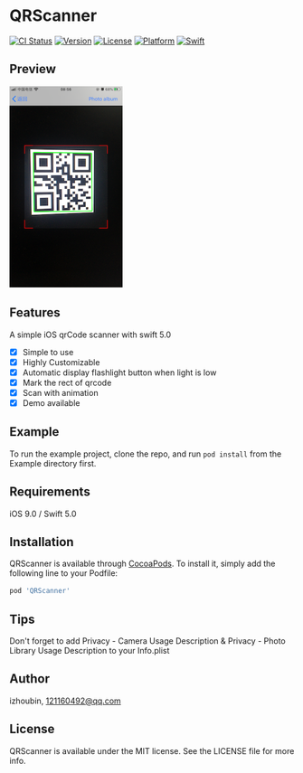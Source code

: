 # QRScanner

[![CI Status](https://img.shields.io/travis/izhoubin/QRScanner.svg?style=flat)](https://travis-ci.org/izhoubin/QRScanner)
[![Version](https://img.shields.io/cocoapods/v/QRScanner.svg?style=flat)](https://cocoapods.org/pods/QRScanner)
[![License](https://img.shields.io/cocoapods/l/QRScanner.svg?style=flat)](https://cocoapods.org/pods/QRScanner)
[![Platform](https://img.shields.io/cocoapods/p/QRScanner.svg?style=flat)](https://cocoapods.org/pods/QRScanner)
[![Swift](https://img.shields.io/badge/Swift-5.0-brightgreen.svg)](http://cocoapods.org/pods/QRScanner)

## Preview
![preview](./preview.PNG)
## Features
A simple iOS qrCode scanner with swift 5.0

- [x] Simple to use
- [x] Highly Customizable
- [x] Automatic display flashlight button when light is low
- [x] Mark the rect of qrcode
- [x] Scan with animation
- [x] Demo available

## Example

To run the example project, clone the repo, and run `pod install` from the Example directory first.

## Requirements

iOS 9.0 / Swift 5.0

## Installation

QRScanner is available through [CocoaPods](https://cocoapods.org). To install
it, simply add the following line to your Podfile:

```ruby
pod 'QRScanner'
```
## Tips

Don't forget to add Privacy - Camera Usage Description & Privacy - Photo Library Usage Description to your Info.plist

## Author

izhoubin, 121160492@qq.com

## License

QRScanner is available under the MIT license. See the LICENSE file for more info.
